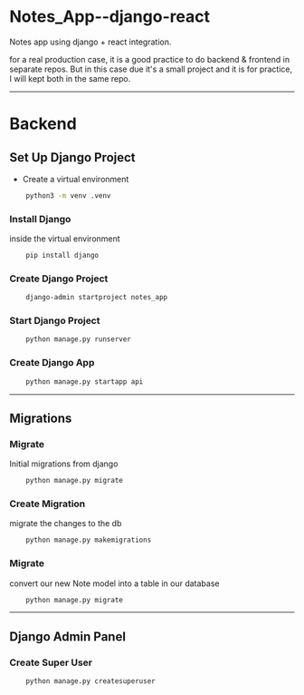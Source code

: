 # Notes_App--django-react
 Notes app using django + react integration.

for a real production case, it is a good practice to do backend & frontend in separate repos.
But in this case due it's a small project and it is for practice, I will kept both in the same repo.

---
# Backend
## Set Up Django Project
- Create a virtual environment
```bash
    python3 -m venv .venv
```

### Install Django
inside the virtual environment
```bash
    pip install django
```

### Create Django Project
```bash
    django-admin startproject notes_app
```

### Start Django Project
```bash
    python manage.py runserver
```

### Create Django App
```bash
    python manage.py startapp api
```

---

## Migrations
### Migrate
Initial migrations from django
```bash
    python manage.py migrate
```

### Create Migration
migrate the changes to the db
```bash
    python manage.py makemigrations
```
### Migrate
convert our new Note model into a table in our database
```bash
    python manage.py migrate
```

---

## Django Admin Panel
### Create Super User
```bash
    python manage.py createsuperuser
```